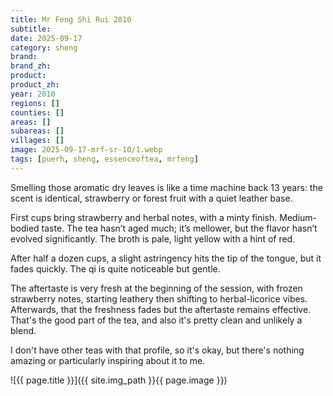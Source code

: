 ```yaml
---
title: Mr Feng Shi Rui 2010
subtitle: 
date: 2025-09-17
category: sheng
brand: 
brand_zh: 
product: 
product_zh: 
year: 2010
regions: []
counties: []
areas: []
subareas: []
villages: []
image: 2025-09-17-mrf-sr-10/1.webp
tags: [puerh, sheng, essenceoftea, mrfeng]
---
```


Smelling those aromatic dry leaves is like a time machine back 13 years: the scent is identical, strawberry or forest fruit with a quiet leather base.

First cups bring strawberry and herbal notes, with a minty finish. Medium-bodied taste.
The tea hasn’t aged much; it’s mellower, but the flavor hasn’t evolved significantly.
The broth is pale, light yellow with a hint of red.

After half a dozen cups, a slight astringency hits the tip of the tongue, but it fades quickly.
The qi is quite noticeable but gentle.

The aftertaste is very fresh at the beginning of the session, with frozen strawberry notes, starting leathery then shifting to herbal-licorice vibes. Afterwards, that the freshness fades but the aftertaste remains effective. That's the good part of the tea, and also it's pretty clean and unlikely a blend.

I don't have other teas with that profile, so it's okay, but there's nothing amazing or particularly inspiring about it to me.

![{{ page.title }}]({{ site.img_path }}{{ page.image }})